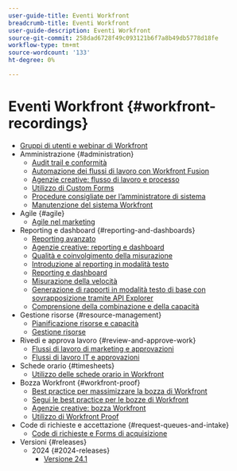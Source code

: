 ```yaml
---
user-guide-title: Eventi Workfront
breadcrumb-title: Eventi Workfront
user-guide-description: Eventi Workfront
source-git-commit: 258dad6728f49c093121b6f7a8b49db5778d18fe
workflow-type: tm+mt
source-wordcount: '133'
ht-degree: 0%

---
```



# Eventi Workfront {#workfront-recordings}

+ [Gruppi di utenti e webinar di Workfront](overview.md)
+ Amministrazione {#administration}
   + [Audit trail e conformità](user-groups/audit-trails-and-compliance.md)
   + [Automazione dei flussi di lavoro con Workfront Fusion](user-groups/automating-workflows-with-workfront-fusion.md)
   + [Agenzie creative: flusso di lavoro e processo](user-groups/creative-agencies-workflows-and-process.md)
   + [Utilizzo di Custom Forms](user-groups/leveraging-custom-forms.md)
   + [Procedure consigliate per l’amministratore di sistema](user-groups/system-admin-best-practices.md)
   + [Manutenzione del sistema Workfront](user-groups/workfront-system-maintenance.md)
+ Agile {#agile}
   + [Agile nel marketing](user-groups/agile-in-marketing.md)
+ Reporting e dashboard {#reporting-and-dashboards}
   + [Reporting avanzato](user-groups/advanced-reporting.md)
   + [Agenzie creative: reporting e dashboard](user-groups/creative-agencies-reporting-and-dashboards.md)
   + [Qualità e coinvolgimento della misurazione](webinars/gauging-quality-and-engagement.md)
   + [Introduzione al reporting in modalità testo](webinars/introduction-to-text-mode-reporting.md)
   + [Reporting e dashboard](user-groups/reporting-and-dashboards.md)
   + [Misurazione della velocità](webinars/measuring-velocity.md)
   + [Generazione di rapporti in modalità testo di base con sovrapposizione tramite API Explorer](webinars/supercharge-basic-text-mode-reporting-using-the-api-explorer.md)
   + [Comprensione della combinazione e della capacità](webinars/understanding-mix-and-capacity.md)
+ Gestione risorse {#resource-management}
   + [Pianificazione risorse e capacità](user-groups/resource-and-capacity-planning.md)
   + [Gestione risorse](user-groups/resource-management.md)
+ Rivedi e approva lavoro {#review-and-approve-work}
   + [Flussi di lavoro di marketing e approvazioni](user-groups/marketing-workflows-and-approvals.md)
   + [Flussi di lavoro IT e approvazioni](user-groups/it-workflows-and-approvals.md)
+ Schede orario {#timesheets}
   + [Utilizzo delle schede orario in Workfront](user-groups/utilizing-timesheets-in-workfront.md)
+ Bozza Workfront {#workfront-proof}
   + [Best practice per massimizzare la bozza di Workfront](webinars/best-practices-to-maximize-workfront-proof.md)
   + [Segui le best practice per le bozze di Workfront](webinars/follow-up-to-workfront-proof-best-practices.md)
   + [Agenzie creative: bozza Workfront](user-groups/creative-agencies-workfront-proof.md)
   + [Utilizzo di Workfront Proof](user-groups/leveraging-workfront-proof.md)
+ Code di richieste e accettazione {#request-queues-and-intake}
   + [Code di richieste e Forms di acquisizione](user-groups/request-queues-and-intake-forms.md)
+ Versioni {#releases}
   + 2024 {#2024-releases}
      + [Versione 24.1](webinars/24-1-release-webinar.md)